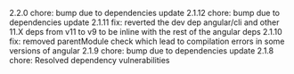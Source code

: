 2.2.0
chore: bump due to dependencies update
2.1.12
chore: bump due to dependencies update
2.1.11
fix: reverted the dev dep angular/cli and other 11.X deps from v11 to v9 to be inline with the rest of the angular deps
2.1.10
fix: removed parentModule check which lead to compilation errors in some versions of angular
2.1.9
chore: bump due to dependencies update
2.1.8
chore: Resolved dependency vulnerabilities
